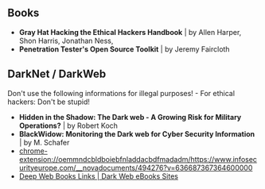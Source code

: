## Books

* **Gray Hat Hacking the Ethical Hackers Handbook** | by Allen Harper, Shon Harris, Jonathan Ness,
* **Penetration Tester's Open Source Toolkit** | by Jeremy Faircloth

## DarkNet / DarkWeb
Don't use the following informations for illegal purposes! - For ethical hackers: Don't be stupid!

* **Hidden in the Shadow: The Dark web - A Growing Risk for Military Operations?** | by Robert Koch
* **BlackWidow: Monitoring the Dark web for Cyber Security Information** | by M. Schafer
* <a href="chrome-extension://oemmndcbldboiebfnladdacbdfmadadm/https://www.infosecurityeurope.com/__novadocuments/494276?v=636687367364600000">chrome-extension://oemmndcbldboiebfnladdacbdfmadadm/https://www.infosecurityeurope.com/__novadocuments/494276?v=636687367364600000</a>
* [Deep Web Books Links | Dark Web eBooks Sites](https://www.thedarkweblinks.com/deep-web-books-sites-links/)
